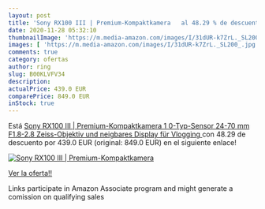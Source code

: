 ```yaml
---
layout: post
title: 'Sony RX100 III | Premium-Kompaktkamera   al 48.29 % de descuento'
date: 2020-11-28 05:32:10
thumbnailImage: 'https://m.media-amazon.com/images/I/31dUR-k7ZrL._SL200_.jpg'
images: [ 'https://m.media-amazon.com/images/I/31dUR-k7ZrL._SL200_.jpg' ]
comments: true
category: ofertas
author: ring
slug: B00KLVFV34
description:
actualPrice: 439.0 EUR
comparePrice: 849.0 EUR
inStock: true
---
```


Está [Sony RX100 III | Premium-Kompaktkamera  1 0-Typ-Sensor  24-70 mm F1.8-2.8 Zeiss-Objektiv und neigbares Display für Vlogging ](https://www.amazon.de/dp/B00KLVFV34/?tag=tolees0ca-21) con 48.29 de descuento por 439.0 EUR (original: 849.0 EUR) en el siguiente enlace!

[![Sony RX100 III | Premium-Kompaktkamera  ](https://m.media-amazon.com/images/I/31dUR-k7ZrL._SL200_.jpg)](https://www.amazon.de/dp/B00KLVFV34/?tag=tolees0ca-21)

[Ver la oferta!!](https://www.amazon.de/dp/B00KLVFV34/?tag=tolees0ca-21)

Links participate in Amazon Associate program and might generate a comission on qualifying sales


